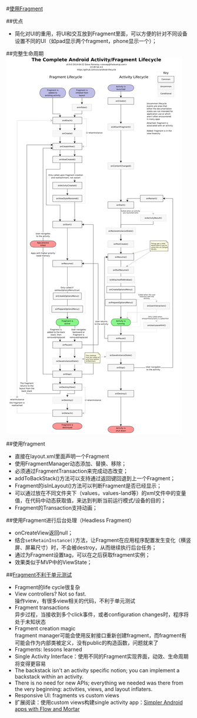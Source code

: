 #[使用Fragment](http://www.vogella.com/tutorials/AndroidFragments/article.html)

##优点
+  简化对UI的重用，将UI和交互放到Fragment里面，可以方便的针对不同设备设置不同的UI（如pad显示两个fragment，phone显示一个）；

##完整生命周期
![FullFragmentAndActivityLifeCycle.png](assets/FullFragmentAndActivityLifeCycle.png)

##使用fragment
+  直接在layout.xml里面声明一个Fragment
+  使用FragmentManager动态添加、替换、移除；
  +  必须通过FragmentTransaction来完成动态改变；
  +  addToBackStack()方法可以支持通过返回键回退到上一个Fragment；
+  Fragment的isInLayout()方法可以判断Fragment是否已经显示；
+  可以通过放在不同文件夹下（values，values-land等）的xml文件中的变量值，在代码中动态获取值，来达到判断当前运行模式/设备的目的；
+  Fragment的Transaction支持动画；

##使用Fragment进行后台处理（Headless Fragment）
+  onCreateView返回null；
+  结合`setRetainInstance()`方法，让Fragment在应用程序配置发生变化（横竖屏、屏幕尺寸）时，不会被destroy，从而继续执行后台任务；
+  通过为Fragment设置tag，可以在之后获取fragment实例；
+  效果类似于MVP中的ViewState；

##[Fragment不利于单元测试](https://corner.squareup.com/2014/10/advocating-against-android-fragments.html)
+  Fragment的life cycle很复杂
+  View controllers? Not so fast.  
操作view，有很多view相关的代码，不利于单元测试
+  Fragment transactions  
异步过程，当接收到多个click事件，或者configuration changes时，程序将处于未知状态
+  Fragment creation magic  
fragment manager可能会使用反射接口重新创建fragment，而fragment有可能会作为内部类被定义，没有public的构造函数，问题就来了
+  Fragments: lessons learned
  +  Single Activity Interface：使用不同的Fragment实现界面，动效、生命周期将变得更容易
  +  The backstack isn't an activity specific notion; you can implement a backstack within an activity.
  +  There is no need for new APIs; everything we needed was there from the very beginning: activities, views, and layout inflaters.
+  Responsive UI: fragments vs custom views
+  扩展阅读：使用custom views构建single activity app：[Simpler Android apps with Flow and Mortar](https://corner.squareup.com/2014/01/mortar-and-flow.html)